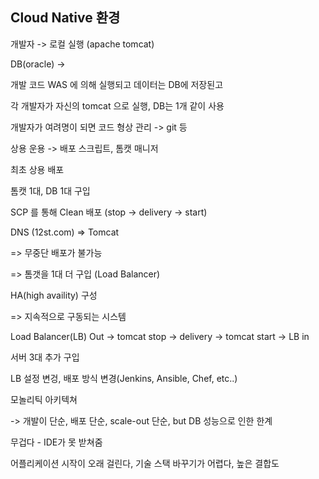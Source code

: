 ## Cloud Native 환경

개발자 -> 로컬 실행 (apache tomcat) 

DB(oracle) -> 

개발 코드 WAS 에 의해 실행되고 데이터는 DB에 저장된고



각 개발자가 자신의 tomcat 으로 실행, DB는 1개 같이 사용

개발자가 여려명이 되면 코드 형상 관리 -> git 등

 

상용 운용 -> 배포 스크립트, 톰캣 매니저



최초 상용 배포

톰캣 1대, DB 1대 구입

SCP 를 통해 Clean 배포 (stop -> delivery -> start)

DNS (12st.com) => Tomcat

=> 무중단 배포가 불가능

=> 톰갯을 1대 더 구입 (Load Balancer)

HA(high availity) 구성

=> 지속적으로 구동되는 시스템

Load Balancer(LB) Out -> tomcat stop -> delivery -> tomcat start -> LB in

서버 3대 추가 구입

LB 설정 변겅, 배포 방식 변경(Jenkins, Ansible, Chef, etc..)







모놀리틱 아키텍쳐

-> 개발이 단순, 배포 단순, scale-out 단순, but DB 성능으로 인한 한계

무겁다 - IDE가 못 받쳐줌

어플리케이션 시작이 오래 걸린다, 기술 스택 바꾸기가 어렵다, 높은 결합도

